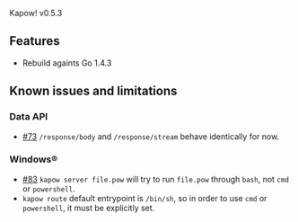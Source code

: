 Kapow! v0.5.3

## Features

* Rebuild againts Go 1.4.3

## Known issues and limitations

### Data API

* [#73][i73] `/response/body` and `/response/stream` behave identically for now.


### Windows®

* [#83][i83] `kapow server file.pow` will try to run `file.pow` through `bash`, not `cmd`
  or `powershell`.
* `kapow route` default entrypoint is `/bin/sh`, so in order to use `cmd` or
  `powershell`, it must be explicitly set.


[i73]: https://github.com/BBVA/kapow/issues/73
[i83]: https://github.com/BBVA/kapow/issues/83
